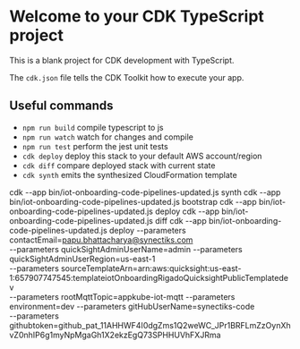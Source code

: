 # Welcome to your CDK TypeScript project

This is a blank project for CDK development with TypeScript.

The `cdk.json` file tells the CDK Toolkit how to execute your app.

## Useful commands

* `npm run build`   compile typescript to js
* `npm run watch`   watch for changes and compile
* `npm run test`    perform the jest unit tests
* `cdk deploy`      deploy this stack to your default AWS account/region
* `cdk diff`        compare deployed stack with current state
* `cdk synth`       emits the synthesized CloudFormation template

cdk --app bin/iot-onboarding-code-pipelines-updated.js synth
cdk --app bin/iot-onboarding-code-pipelines-updated.js  bootstrap
cdk --app bin/iot-onboarding-code-pipelines-updated.js deploy
cdk --app bin/iot-onboarding-code-pipelines-updated.js diff
cdk --app bin/iot-onboarding-code-pipelines-updated.js deploy --parameters contactEmail=papu.bhattacharya@synectiks.com \
--parameters quickSightAdminUserName=admin --parameters quickSightAdminUserRegion=us-east-1 \
--parameters sourceTemplateArn=arn:aws:quicksight:us-east-1:657907747545:templateiotOnboardingRigadoQuicksightPublicTemplatedev \
--parameters rootMqttTopic=appkube-iot-mqtt --parameters environment=dev --parameters gitHubUserName=synectiks-code \
--parameters githubtoken=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


